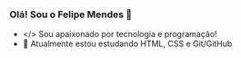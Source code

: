 ### Olá! Sou o Felipe Mendes 👋

- </> Sou apaixonado por tecnologia e programação! 
- 🌱 Atualmente estou estudando HTML, CSS e Git/GitHub


